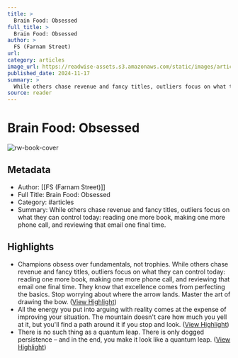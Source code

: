 ```yaml
---
title: >
  Brain Food: Obsessed
full_title: >
  Brain Food: Obsessed
author: >
  FS (Farnam Street)
url: 
category: articles
image_url: https://readwise-assets.s3.amazonaws.com/static/images/article0.00998d930354.png
published_date: 2024-11-17
summary: >
  While others chase revenue and fancy titles, outliers focus on what they can control today: reading one more book, making one more phone call, and reviewing that email one final time.
source: reader
---
```

# Brain Food: Obsessed

![rw-book-cover](https://readwise-assets.s3.amazonaws.com/static/images/article0.00998d930354.png)

## Metadata
- Author: [[FS (Farnam Street)]]
- Full Title: Brain Food: Obsessed
- Category: #articles
- Summary: While others chase revenue and fancy titles, outliers focus on what they can control today: reading one more book, making one more phone call, and reviewing that email one final time.

## Highlights
- Champions obsess over fundamentals, not trophies.
  While others chase revenue and fancy titles, outliers focus on what they can control today: reading one more book, making one more phone call, and reviewing that email one final time. They know that excellence comes from perfecting the basics.
  Stop worrying about where the arrow lands. Master the art of drawing the bow. ([View Highlight](https://read.readwise.io/read/01jd4dz31hhcnc0hpe211546yk))
- All the energy you put into arguing with reality comes at the expense of improving your situation. The mountain doesn't care how much you yell at it, but you'll find a path around it if you stop and look. ([View Highlight](https://read.readwise.io/read/01jd4dzey4je7g22w370gryyej))
- There is no such thing as a quantum leap. There is only dogged persistence – and in the end, you make it look like a quantum leap. ([View Highlight](https://read.readwise.io/read/01jd4dzprmjbh2ca7ss3yyej0v))


